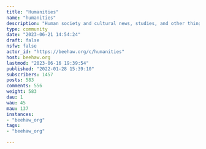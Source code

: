 ```yaml
---
title: "Humanities" 
name: "humanities"
description: "Human society and cultural news, studies, and other things of that nature. From linguistics to philosophy to religion to anthropology, if it's an academic discipline you can most likely put it here.Subcommunities on Beehaw:- [Food](https://beehaw.org/c/food)---This community's icon was made by Aaron Schneider, under the [CC-BY-NC-SA 4.0 license](https://creativecommons.org/licenses/by-nc-sa/4.0/)."
type: community
date: "2023-06-21 14:54:24"
draft: false
nsfw: false
actor_id: "https://beehaw.org/c/humanities"
host: beehaw.org
lastmod: "2023-06-16 19:39:54"
published: "2022-01-28 15:39:10"
subscribers: 1457
posts: 583
comments: 556
weight: 583
dau: 1
wau: 45
mau: 137
instances:
- "beehaw_org"
tags: 
- "beehaw_org"

---
```

